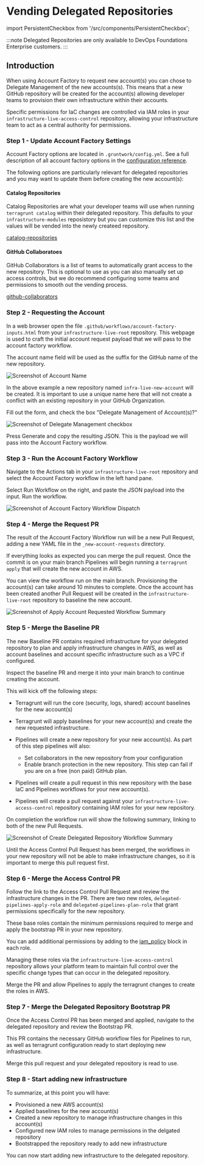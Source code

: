 # Vending Delegated Repositories
import PersistentCheckbox from '/src/components/PersistentCheckbox';

:::note
Delegated Repositories are only available to DevOps Foundations Enterprise customers.
:::

## Introduction

When using Account Factory to request new account(s) you can chose to Delegate Management of the new accounts(s). This means that a new GitHub repository will be created for the account(s) allowing developer teams to provision their own infrastructure within their accounts.

Specific permissions for IaC changes are controlled via IAM roles in your `infrastructure-live-access-control` repository, allowing your infrastructure team to act as a central authority for permissions.

### Step 1 - Update Account Factory Settings

Account Factory options are located in `.gruntwork/config.yml`. See a full description of all account factory options in the [configuration reference](/2.0/reference/accountfactory/configurations).

The following options are particularly relevant for delegated repositories and you may want to update them before creating the new account(s):

#### Catalog Repositories

Catalog Repositories are what your developer teams will use when running `terragrunt catalog` within their delegated repository. This defaults to your `infrastructure-modules` reposistory but you can customize this list and the values will be vended into the newly createed repository.

[catalog-repositories](/2.0/reference/accountfactory/configurations#catalog-repositories)


#### GitHub Collaboratoes

GitHub Collaborators is a list of teams to automatically grant access to the new repository. This is optional to use as you can also manually set up access controls, but we do recommend configuring some teams and permissions to smooth out the vending process.

[github-collaborators](/2.0/reference/accountfactory/configurations#github-collaborators)

<PersistentCheckbox id="vending-delegated-repositories-1" label="Settings Up To Date" />

### Step 2 - Requesting the Account

In a web browser open the file `.github/workflows/account-factory-inputs.html` from your `infrastructure-live-root` repository. This webpage is used to craft the initial account request payload that we will pass to the account factory workflow.

The account name field will be used as the suffix for the GitHub name of the new repository.

![Screenshot of Account Name](/img/accountfactory/account-name.png)

In the above example a new repository named `infra-live-new-account` will be created. It is important to use a unique name here that will not create a conflict with an existing repository in your GitHub Organization.

Fill out the form, and check the box "Delegate Management of Account(s)?"

![Screenshot of Delegate Management checkbox](/img/accountfactory/delegate-management.png)

Press Generate and copy the resulting JSON. This is the payload we will pass into the Account Factory workflow.

<PersistentCheckbox id="vending-delegated-repositories-2" label="Payload Created" />

### Step 3 - Run the Account Factory Workflow

Navigate to the Actions tab in your `infrastructure-live-root` repository and select the Account Factory workflow in the left hand pane.

Select Run Workflow on the right, and paste the JSON payload into the input. Run the workflow.

![Screenshot of Account Factory Workflow Dispatch](/img/accountfactory/run-workflow.png)

<PersistentCheckbox id="vending-delegated-repositories-3" label="Account Factory Workflow Run" />

### Step 4 - Merge the Request PR

The result of the Account Factory Workflow run will be a new Pull Request, adding a new YAML file in the `_new-account-requests` directory.

If everything looks as expected you can merge the pull request. Once the commit is on your main branch Pipelines will begin running a `terragrunt apply` that will create the new account in AWS. 

You can view the workflow run on the main branch. Provisioning the account(s) can take around 10 minutes to complete. Once the account has been created another Pull Request will be created in the `infrastructure-live-root` repository to baseline the new account.

![Screenshot of Apply Account Requested Workflow Summary](/img/accountfactory/apply-account-requested-summary.png)

<PersistentCheckbox id="vending-delegated-repositories-4" label="Account Request PR Merged and Account Provisioned" />

### Step 5 - Merge the Baseline PR

The new Baseline PR contains required infrastructure for your delegated repository to plan and apply infrastructure changes in AWS, as well as account baselines and account specific infrastructure such as a VPC if configured.

Inspect the baseline PR and merge it into your main branch to continue creating the account.

This will kick off the following steps:

- Terragrunt will run the core (security, logs, shared) account baselines for the new account(s)
- Terragrunt will apply baselines for your new account(s) and create the new requested infrastructure.
- Pipelines will create a new repository for your new account(s). As part of this step pipelines will also:
    - Set collaborators in the new repository from your configuration
    - Enable branch protection in the new repository. This step can fail if you are on a free (non paid) GitHub plan.

- Pipelines will create a pull request in this new repository with the base IaC and Pipelines workflows for your new account(s).

- Pipelines will create a pull request against your `infrastructure-live-access-control` repository containing IAM roles for your new repository.

On completion the workflow run will show the following summary, linking to both of the new Pull Requests.

![Screenshot of Create Delegated Repository Workflow Summary](/img/accountfactory/create-repository-summary.png)

Until the Access Control Pull Request has been merged, the workflows in your new repository will not be able to make infrastructure changes, so it is important to merge this pull request first.

<PersistentCheckbox id="vending-delegated-repositories-5" label="Account Baselined and Repository Created" />

### Step 6 - Merge the Access Control PR

Follow the link to the Access Control Pull Request and review the infrastructure changes in the PR. There are two new roles, `delegated-pipelines-apply-role` and `delegated-pipelines-plan-role` that grant permissions specifically for the new repository.

These base roles contain the minimum permissions required to merge and apply the bootstrap PR in your new repository.

You can add additional permissions by adding to the [iam_policy](/reference/modules/terraform-aws-security/github-actions-iam-role/#iam_policy) block in each role.

Managing these roles via the `infrastructure-live-access-control` repository allows your platform team to maintain full control over the specific change types that can occur in the delegated repository.

Merge the PR and allow Pipelines to apply the terragrunt changes to create the roles in AWS.

<PersistentCheckbox id="vending-delegated-repositories-6" label="Access Control PR Merged and Roles Created" />

### Step 7 - Merge the Delegated Repository Bootstrap PR

Once the Access Control PR has been merged and applied, navigate to the delegated repository and review the Bootstrap PR.

This PR contains the necessary GitHub workflow files for Pipelines to run, as well as terragrunt configuration ready to start deploying new infrastructure.

Merge this pull request and your delegated repository is read to use.

<PersistentCheckbox id="vending-delegated-repositories-7" label="Merge the Delegated Repository Bootstrap PR" />

### Step 8 - Start adding new infrastructure

To summarize, at this point you will have:
- Provisioned a new AWS account(s)
- Applied baselines for the new account(s)
- Created a new repository to manage infrastructure changes in this account(s)
- Configured new IAM roles to manage permissions in the delgated repository
- Bootstrapped the repository ready to add new infrastructure

You can now start adding new infrastructure to the delegated repository.
